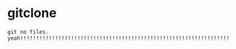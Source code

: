 # gitclone
	git no files.
	yeah!!!!!!!!!!!!!!!!!!!!!!!!!!!!!!!!!!!!!!!!!!!!!!!!!!!!!!!!!!!!!!!!!!!!!!

